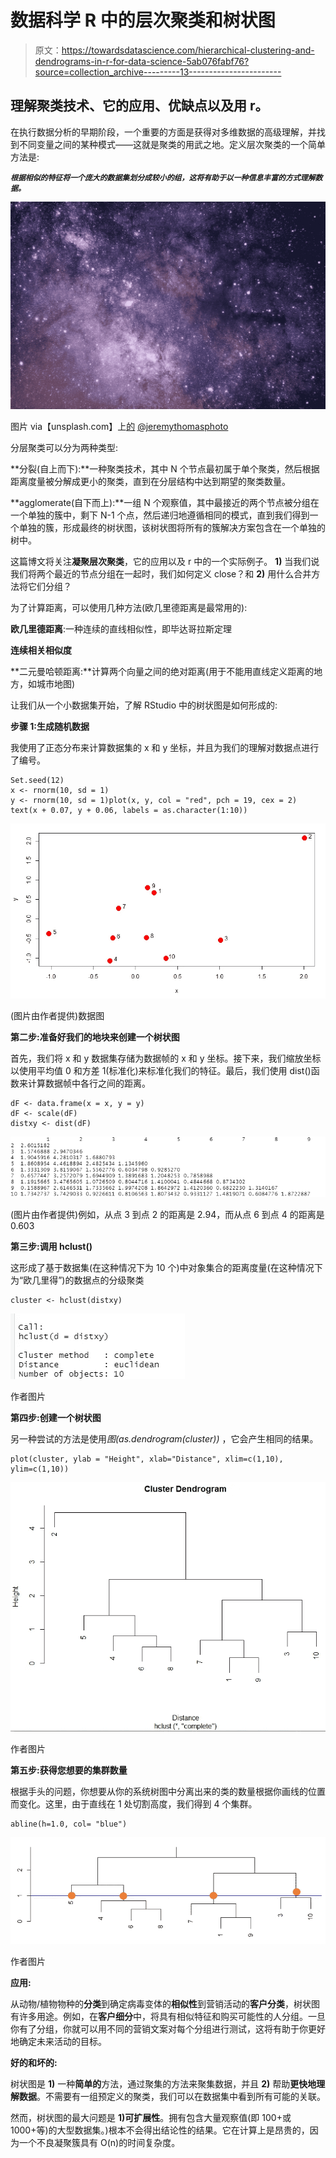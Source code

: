 # 数据科学 R 中的层次聚类和树状图

> 原文：<https://towardsdatascience.com/hierarchical-clustering-and-dendrograms-in-r-for-data-science-5ab076fabf76?source=collection_archive---------13----------------------->

## 理解聚类技术、它的应用、优缺点以及用 r。

在执行数据分析的早期阶段，一个重要的方面是获得对多维数据的高级理解，并找到不同变量之间的某种模式——这就是聚类的用武之地。定义层次聚类的一个简单方法是:

***`根据相似的特征将一个庞大的数据集划分成较小的组，这将有助于以一种信息丰富的方式理解数据。`***

![](img/b4156e9bf376d3431e842c5f314088d2.png)

图片 via【unsplash.com】上[的](https://unsplash.com/) [@jeremythomasphoto](https://unsplash.com/@jeremythomasphoto)

分层聚类可以分为两种类型:

**分裂(自上而下):**一种聚类技术，其中 N 个节点最初属于单个聚类，然后根据距离度量被分解成更小的聚类，直到在分层结构中达到期望的聚类数量。

**agglomerate(自下而上):**一组 N 个观察值，其中最接近的两个节点被分组在一个单独的簇中，剩下 N-1 个点，然后递归地遵循相同的模式，直到我们得到一个单独的簇，形成最终的树状图，该树状图将所有的簇解决方案包含在一个单独的树中。

这篇博文将关注**凝聚层次聚类**，它的应用以及 r 中的一个实际例子。 **1)** 当我们说我们将两个最近的节点分组在一起时，我们如何定义 close？和 **2)** 用什么合并方法将它们分组？

为了计算距离，可以使用几种方法(欧几里德距离是最常用的):

**欧几里德距离**:一种连续的直线相似性，即毕达哥拉斯定理

**连续相关相似度**

**二元曼哈顿距离:**计算两个向量之间的绝对距离(用于不能用直线定义距离的地方，如城市地图)

让我们从一个小数据集开始，了解 RStudio 中的树状图是如何形成的:

**步骤 1:生成随机数据**

我使用了正态分布来计算数据集的 x 和 y 坐标，并且为我们的理解对数据点进行了编号。

```
Set.seed(12)
x <- rnorm(10, sd = 1)
y <- rnorm(10, sd = 1)plot(x, y, col = "red", pch = 19, cex = 2)
text(x + 0.07, y + 0.06, labels = as.character(1:10))
```

![](img/a07c4fced52a394b69415609a057a850.png)

(图片由作者提供)数据图

**第二步:准备好我们的地块来创建一个树状图**

首先，我们将 x 和 y 数据集存储为数据帧的 x 和 y 坐标。接下来，我们缩放坐标以使用平均值 0 和方差 1(标准化)来标准化我们的特征。最后，我们使用 dist()函数来计算数据帧中各行之间的距离。

```
dF <- data.frame(x = x, y = y)
dF <- scale(dF)
distxy <- dist(dF)
```

![](img/72f380586bafb440cadb7ad3ed2cba7c.png)

(图片由作者提供)例如，从点 3 到点 2 的距离是 2.94，而从点 6 到点 4 的距离是 0.603

**第三步:调用 hclust()**

这形成了基于数据集(在这种情况下为 10 个)中对象集合的距离度量(在这种情况下为“欧几里得”)的数据点的分级聚类

```
cluster <- hclust(distxy)
```

![](img/27b6ea10d77e122aba9f66c40b21c783.png)

作者图片

**第四步:创建一个树状图**

另一种尝试的方法是使用*图(as.dendrogram(cluster))* ，它会产生相同的结果。

```
plot(cluster, ylab = "Height", xlab="Distance", xlim=c(1,10), ylim=c(1,10))
```

![](img/ed743888e192b7616bb96d8ef881f22c.png)

作者图片

**第五步:获得您想要的集群数量**

根据手头的问题，你想要从你的系统树图中分离出来的类的数量根据你画线的位置而变化。这里，由于直线在 1 处切割高度，我们得到 4 个集群。

```
abline(h=1.0, col= "blue")
```

![](img/4d9650d80507f2d5796f7ec664dee8ac.png)

作者图片

**应用:**

从动物/植物物种的**分类**到确定病毒变体的**相似性**到营销活动的**客户分类**，树状图有许多用途。例如，在**客户细分**中，将具有相似特征和购买可能性的人分组。一旦你有了分组，你就可以用不同的营销文案对每个分组进行测试，这将有助于你更好地确定未来活动的目标。

**好的和坏的:**

树状图是 **1)** 一种**简单的**方法，通过聚集的方法来聚集数据，并且 **2)** 帮助**更快地理解数据**。不需要有一组预定义的聚类，我们可以在数据集中看到所有可能的关联。

然而，树状图的最大问题是 **1)可扩展性**。拥有包含大量观察值(即 100+或 1000+等)的大型数据集。)根本不会得出结论性的结果。它在计算上是昂贵的，因为一个不良凝聚簇具有 O(n)的时间复杂度。